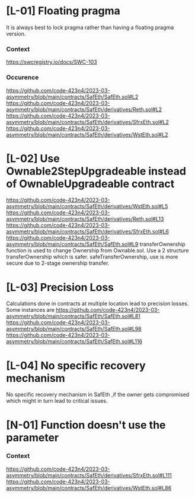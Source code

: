 # [L-01] Floating pragma
It is always best to lock pragma rather than having a floating pragma version.
### Context
https://swcregistry.io/docs/SWC-103
### Occurence
https://github.com/code-423n4/2023-03-asymmetry/blob/main/contracts/SafEth/SafEth.sol#L2
https://github.com/code-423n4/2023-03-asymmetry/blob/main/contracts/SafEth/derivatives/Reth.sol#L2
https://github.com/code-423n4/2023-03-asymmetry/blob/main/contracts/SafEth/derivatives/SfrxEth.sol#L2
https://github.com/code-423n4/2023-03-asymmetry/blob/main/contracts/SafEth/derivatives/WstEth.sol#L2
# [L-02] Use Ownable2StepUpgradeable instead of OwnableUpgradeable contract
https://github.com/code-423n4/2023-03-asymmetry/blob/main/contracts/SafEth/derivatives/WstEth.sol#L5
https://github.com/code-423n4/2023-03-asymmetry/blob/main/contracts/SafEth/derivatives/Reth.sol#L13
https://github.com/code-423n4/2023-03-asymmetry/blob/main/contracts/SafEth/derivatives/SfrxEth.sol#L6
https://github.com/code-423n4/2023-03-asymmetry/blob/main/contracts/SafEth/SafEth.sol#L9
transferOwnership function is used to change Ownership from Ownable.sol.
Use a 2 structure transferOwnership which is safer. safeTransferOwnership, use is more secure due to 2-stage ownership transfer.
# [L-03] Precision Loss 
Calculations done in contracts at multiple location lead to precision losses. Some instances are 
https://github.com/code-423n4/2023-03-asymmetry/blob/main/contracts/SafEth/SafEth.sol#L81
https://github.com/code-423n4/2023-03-asymmetry/blob/main/contracts/SafEth/SafEth.sol#L98
https://github.com/code-423n4/2023-03-asymmetry/blob/main/contracts/SafEth/SafEth.sol#L116
# [L-04] No specific recovery mechanism 
No specific recovery mechanism in SafEth ,if the owner gets compromised which might in turn lead to critical issues.
# [N-01] Function doesn't use the parameter 
### Context
https://github.com/code-423n4/2023-03-asymmetry/blob/main/contracts/SafEth/derivatives/SfrxEth.sol#L111
https://github.com/code-423n4/2023-03-asymmetry/blob/main/contracts/SafEth/derivatives/WstEth.sol#L86